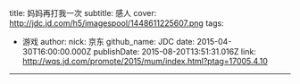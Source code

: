 title: 妈妈再打我一次
subtitle: 感人
cover: http://jdc.jd.com/h5/imagespool/1448611225607.png
tags:
  - 游戏
author:
  nick: 京东
  github_name: JDC
date: 2015-04-30T16:00:00.000Z
publishDate: 2015-08-20T13:51:31.016Z
link: http://wqs.jd.com/promote/2015/mum/index.html?ptag=17005.4.10
---